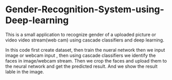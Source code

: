 # Gender-Recognition-System-using-Deep-learning
This is a small application to recognize gender of a uploaded picture or video video stream(web cam)
using cascade classifiers and deep learning.

In this code first create dataset, then train the nueral network
then we input image or webcam input ,
then using cascade classifiers we identify the faces in image/webcam stream. Then we crop the faces and upload them to the
neural network and get the predicted result. And we show the result lable in the image.

